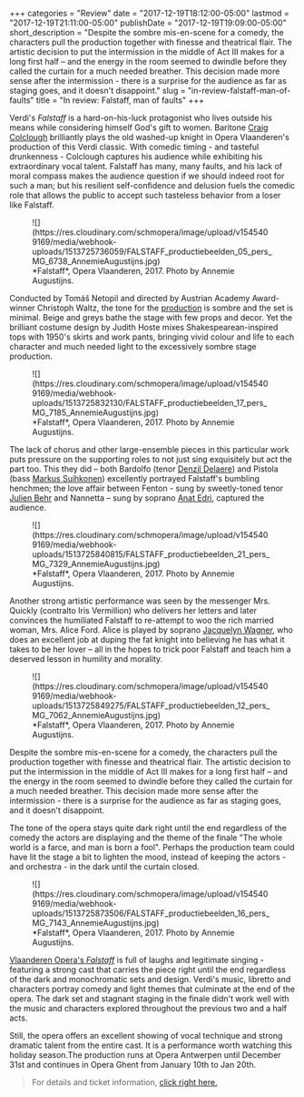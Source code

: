 +++
categories = "Review"
date = "2017-12-19T18:12:00-05:00"
lastmod = "2017-12-19T21:11:00-05:00"
publishDate = "2017-12-19T19:09:00-05:00"
short_description = "Despite the sombre mis-en-scene for a comedy, the characters pull the production together with finesse and theatrical flair. The artistic decision to put the intermission in the middle of Act III makes for a long first half – and the energy in the room seemed to dwindle before they called the curtain for a much needed breather. This decision made more sense after the intermission - there is a surprise for the audience as far as staging goes, and it doesn't disappoint."
slug = "in-review-falstaff-man-of-faults"
title = "In review: Falstaff, man of faults"
+++

Verdi's *Falstaff* is a hard-on-his-luck protagonist who lives outside his means while considering himself God's gift to women. Baritone [Craig Colclough](/talking-with-singers-craig-colclough/) brilliantly plays the old washed-up knight in Opera Vlaanderen's  production of this Verdi classic.  With comedic timing - and tasteful drunkenness - Colclough captures his audience while exhibiting his extraordinary vocal talent. Falstaff has many, many faults, and his lack of moral compass makes the audience question if we should indeed root for such a man; but his resilient self-confidence and delusion fuels the comedic role that allows the public to accept such tasteless behavior from a loser like Falstaff.

<figure data-type="image">
![](https://res.cloudinary.com/schmopera/image/upload/v1545409169/media/webhook-uploads/1513725736059/FALSTAFF_productiebeelden_05_pers_MG_6738_AnnemieAugustijns.jpg)
<figcaption>*Falstaff*, Opera Vlaanderen, 2017. Photo by Annemie Augustijns.</figcaption>
</figure>

Conducted by Tomáš Netopil and directed by Austrian Academy Award-winner Christoph Waltz, the tone for the [production](https://operaballet.be/nl/programma/2017-2018/falstaff) is sombre and the set is minimal. Beige and greys bathe the stage with few props and decor. Yet the brilliant costume design by Judith Hoste mixes Shakespearean-inspired tops with 1950's skirts and work pants, bringing vivid colour and life to each character and much needed light to the excessively sombre stage production. 

<figure data-type="image">
![](https://res.cloudinary.com/schmopera/image/upload/v1545409169/media/webhook-uploads/1513725832130/FALSTAFF_productiebeelden_17_pers_MG_7185_AnnemieAugustijns.jpg)
<figcaption>*Falstaff*, Opera Vlaanderen, 2017. Photo by Annemie Augustijns.</figcaption>
</figure>

The lack of chorus and other large-ensemble pieces in this particular work puts pressure on the supporting roles to not just sing exquisitely but act the part too. This they did – both Bardolfo (tenor [Denzil Delaere](/scene/people/denzil-delere/)) and Pistola (bass [Markus Suihkonen](/scene/people/markus-suihkonen/)) excellently portrayed Falstaff's bumbling henchmen; the love affair between Fenton - sung by sweetly-toned tenor [Julien Behr](/scene/people/julien-behr/) and Nannetta – sung by soprano [Anat Edri](/scene/people/anat-edri/), captured the audience. 

<figure data-type="image">
![](https://res.cloudinary.com/schmopera/image/upload/v1545409169/media/webhook-uploads/1513725840815/FALSTAFF_productiebeelden_21_pers_MG_7329_AnnemieAugustijns.jpg)
<figcaption>*Falstaff*, Opera Vlaanderen, 2017. Photo by Annemie Augustijns.</figcaption>
</figure>

Another strong artistic performance was seen by the messenger Mrs. Quickly (contralto Iris Vermillion) who delivers her letters and later convinces the humiliated Falstaff to re-attempt to woo the rich married woman, Mrs. Alice Ford. Alice is played by soprano [Jacquelyn Wagner](/scene/people/jacquelyn-wagner/), who does an excellent job at duping the fat knight into believing he has what it takes to be her lover – all in the hopes to trick poor Falstaff and teach him a deserved lesson in humility and morality. 

<figure data-type="image">
![](https://res.cloudinary.com/schmopera/image/upload/v1545409169/media/webhook-uploads/1513725849275/FALSTAFF_productiebeelden_12_pers_MG_7062_AnnemieAugustijns.jpg)
<figcaption>*Falstaff*, Opera Vlaanderen, 2017. Photo by Annemie Augustijns.</figcaption>
</figure>

Despite the sombre mis-en-scene for a comedy, the characters pull the production together with finesse and theatrical flair. The artistic decision to put the intermission in the middle of Act III makes for a long first half – and the energy in the room seemed to dwindle before they called the curtain for a much needed breather. This decision made more sense after the intermission - there is a surprise for the audience as far as staging goes, and it doesn't disappoint. 

The tone of the opera stays quite dark right until the end regardless of the comedy the actors are displaying and the theme of the finale "The whole world is a farce, and man is born a fool". Perhaps the production team could have lit the stage a bit to lighten the mood, instead of keeping the actors - and orchestra - in the dark until the curtain closed.

<figure data-type="image">
![](https://res.cloudinary.com/schmopera/image/upload/v1545409169/media/webhook-uploads/1513725873506/FALSTAFF_productiebeelden_16_pers_MG_7143_AnnemieAugustijns.jpg)
<figcaption>*Falstaff*, Opera Vlaanderen, 2017. Photo by Annemie Augustijns.</figcaption>
</figure>

[Vlaanderen Opera's *Falstaff*](https://operaballet.be/nl/programma/2017-2018/falstaff) is full of laughs and legitimate singing - featuring a strong cast that carries the piece right until the end regardless of the dark and monochromatic sets and design. Verdi's music, libretto and characters portray comedy and light themes that culminate at the end of the opera. The dark set and stagnant staging in the finale didn't work well with the music and characters explored throughout the previous two and a half acts. 

Still, the opera offers an excellent showing of vocal technique and strong dramatic talent from the entire cast. It is a performance worth watching this holiday season.The production runs at Opera Antwerpen until December 31st and continues in Opera Ghent from January 10th to Jan 20th.

>For details and ticket information, [click right here.](https://operaballet.be/nl/programma/2017-2018/falstaff)
